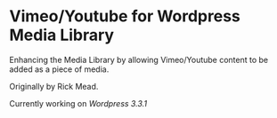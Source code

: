 # Vimeo/Youtube for Wordpress Media Library

Enhancing the Media Library by allowing Vimeo/Youtube content to be added as a piece of media.

Originally by Rick Mead.

Currently working on *Wordpress 3.3.1*
